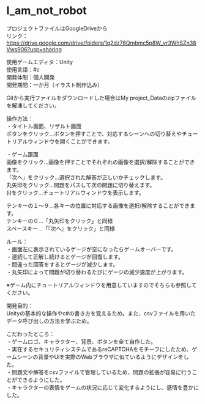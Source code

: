 # I_am_not_robot

プロジェクトファイルはGoogleDriveから  
リンク：https://drive.google.com/drive/folders/1q2dz76Qmbmc5p8W_yr3WhSZn38Vws906?usp=sharing  

使用ゲームエディタ：Unity  
使用言語：#c  
開発体制：個人開発  
開発期間：一か月（イラスト制作込み）  

Gitから実行ファイルをダウンロードした場合はMy project_Dataのzipファイルを解凍してください。  

操作方法：  
・タイトル画面、リザルト画面  
ボタンをクリック...ボタンを押すことで、対応するシーンへの切り替えやチュートリアルウィンドウを開くことができます。  

・ゲーム画面  
画像をクリック...画像を押すことでそれぞれの画像を選択/解除することができます。  
「次へ」をクリック...選択された解答が正しいかチェックします。  
丸矢印をクリック...問題をパスして次の問題に切り替えます。  
(i)をクリック...チュートリアルウィンドウを表示します。  

テンキーの１～９...各キーの位置に対応する画像を選択/解除することができます。  
テンキーの０...「丸矢印をクリック」と同様  
スペースキー...「『次へ』をクリック」と同様  

ルール：  
・画面左に表示されているゲージが空になったらゲームオーバーです。  
・連続して正解し続けるとゲージが回復します。  
・間違った回答をするとゲージが減少します。  
・丸矢印によって問題が切り替わるたびにゲージの減少速度が上がります。  

※ゲーム内にチュートリアルウィンドウを用意していますのでそちらも参照してください。  

開発目的：  
Unityの基本的な操作やc#の書き方を覚えるため。また、csvファイルを用いたデータ呼び出しの方法を学ぶため。  

こだわったところ：  
・ゲームロゴ、キャラクター、背景、ボタンを全て自作した。  
・実在するセキュリティシステムであるreCAPTCHAをモチーフにしたため、ゲームシーンの背景やUIを実際のWebブラウザに似ているようにデザインをした。  
・問題文や解答をcsvファイルで管理しているため、問題の拡張が容易に行うことができるようにした。  
・キャラクターの表情をゲームの状況に応じて変化するようにし、感情を豊かにした。  
